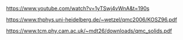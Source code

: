 https://www.youtube.com/watch?v=1yTSwj4vWnA&t=190s

https://www.thphys.uni-heidelberg.de/~wetzel/qmc2006/KOSZ96.pdf

https://www.tcm.phy.cam.ac.uk/~mdt26/downloads/qmc_solids.pdf
